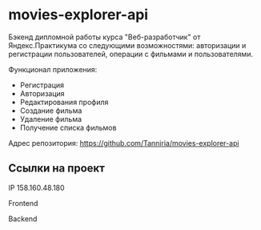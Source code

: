 # movies-explorer-api
Бэкенд дипломной работы курса "Веб-разработчик" от Яндекс.Практикума со следующими возможностями: авторизации и регистрации пользователей, операции с фильмами и пользователями.

Функционал приложения:

* Регистрация
* Авторизация
* Редактирования профиля
* Создание фильма
* Удаление фильма
* Получение списка фильмов

Адрес репозитория: https://github.com/Tanniria/movies-explorer-api

## Ссылки на проект

IP 158.160.48.180

Frontend 

Backend 
